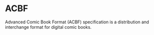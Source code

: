 # ACBF
Advanced Comic Book Format (ACBF) specification is a distribution and interchange format for digital comic books.
